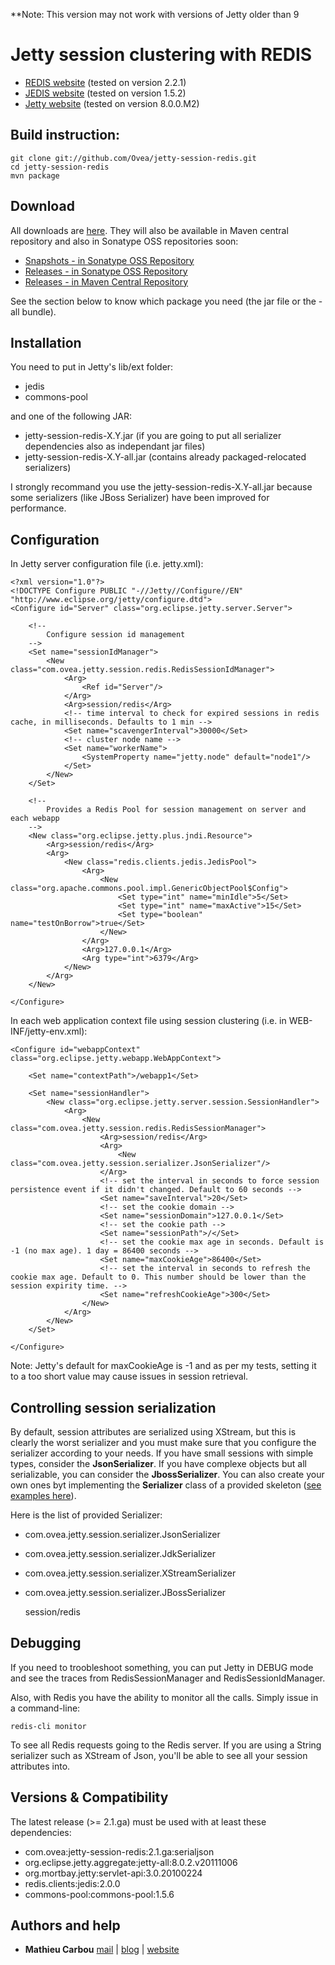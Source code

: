 **Note: This version may not work with versions of Jetty older than 9

# Jetty session clustering with REDIS

* [REDIS website](http://redis.io/) (tested on version 2.2.1)
* [JEDIS website](https://github.com/xetorthio/jedis) (tested on version 1.5.2)
* [Jetty website](http://www.eclipse.org/jetty/) (tested on version 8.0.0.M2)

## Build instruction:

    git clone git://github.com/Ovea/jetty-session-redis.git
    cd jetty-session-redis
    mvn package

## Download

All downloads are [here](https://github.com/Ovea/jetty-session-redis/downloads). They will also be available in Maven central repository and also in Sonatype OSS repositories soon:

* [Snapshots - in Sonatype OSS Repository](https://oss.sonatype.org/content/repositories/snapshots/com/ovea/jetty-session-redis/)
* [Releases - in Sonatype OSS Repository](https://oss.sonatype.org/content/repositories/releases/com/ovea/jetty-session-redis/)
* [Releases - in Maven Central Repository](http://repo2.maven.org/maven2/com/ovea/jetty-session-redis/)

See the section below to know which package you need (the jar file or the -all bundle).

## Installation

You need to put in Jetty's lib/ext folder:

* jedis
* commons-pool

and one of the following JAR:

* jetty-session-redis-X.Y.jar (if you are going to put all serializer dependencies also as independant jar files)
* jetty-session-redis-X.Y-all.jar (contains already packaged-relocated serializers)

I strongly recommand you use the jetty-session-redis-X.Y-all.jar because some serializers (like JBoss Serializer) have been improved for performance.

## Configuration

In Jetty server configuration file (i.e. jetty.xml):

    <?xml version="1.0"?>
    <!DOCTYPE Configure PUBLIC "-//Jetty//Configure//EN" "http://www.eclipse.org/jetty/configure.dtd">
    <Configure id="Server" class="org.eclipse.jetty.server.Server">

        <!--
            Configure session id management
        -->
        <Set name="sessionIdManager">
            <New class="com.ovea.jetty.session.redis.RedisSessionIdManager">
                <Arg>
                    <Ref id="Server"/>
                </Arg>
                <Arg>session/redis</Arg>
                <!-- time interval to check for expired sessions in redis cache, in milliseconds. Defaults to 1 min -->
                <Set name="scavengerInterval">30000</Set>
                <!-- cluster node name -->
                <Set name="workerName">
                    <SystemProperty name="jetty.node" default="node1"/>
                </Set>
            </New>
        </Set>

        <!--
            Provides a Redis Pool for session management on server and each webapp
        -->
        <New class="org.eclipse.jetty.plus.jndi.Resource">
            <Arg>session/redis</Arg>
            <Arg>
                <New class="redis.clients.jedis.JedisPool">
                    <Arg>
                        <New class="org.apache.commons.pool.impl.GenericObjectPool$Config">
                            <Set type="int" name="minIdle">5</Set>
                            <Set type="int" name="maxActive">15</Set>
                            <Set type="boolean" name="testOnBorrow">true</Set>
                        </New>
                    </Arg>
                    <Arg>127.0.0.1</Arg>
                    <Arg type="int">6379</Arg>
                </New>
            </Arg>
        </New>

    </Configure>

In each web application context file using session clustering (i.e. in WEB-INF/jetty-env.xml):

    <Configure id="webappContext" class="org.eclipse.jetty.webapp.WebAppContext">

        <Set name="contextPath">/webapp1</Set>

        <Set name="sessionHandler">
            <New class="org.eclipse.jetty.server.session.SessionHandler">
                <Arg>
                    <New class="com.ovea.jetty.session.redis.RedisSessionManager">
                        <Arg>session/redis</Arg>
                        <Arg>
                            <New class="com.ovea.jetty.session.serializer.JsonSerializer"/>
                        </Arg>
                        <!-- set the interval in seconds to force session persistence event if it didn't changed. Default to 60 seconds -->
                        <Set name="saveInterval">20</Set>
                        <!-- set the cookie domain -->
                        <Set name="sessionDomain">127.0.0.1</Set>
                        <!-- set the cookie path -->
                        <Set name="sessionPath">/</Set>
                        <!-- set the cookie max age in seconds. Default is -1 (no max age). 1 day = 86400 seconds -->
                        <Set name="maxCookieAge">86400</Set>
                        <!-- set the interval in seconds to refresh the cookie max age. Default to 0. This number should be lower than the session expirity time. -->
                        <Set name="refreshCookieAge">300</Set>
                    </New>
                </Arg>
            </New>
        </Set>

    </Configure>

Note: Jetty's default for maxCookieAge is -1 and as per my tests, setting it to a too short value may cause issues in session retrieval.

## Controlling session serialization

By default, session attributes are serialized using XStream, but this is clearly the worst serializer and you must make sure that you configure the serializer according to your needs.
If you have small sessions with simple types, consider the <strong>JsonSerializer</strong>. If you have complexe objects but all serializable, you can consider the <strong>JbossSerializer</strong>.
You can also create your own ones byt implementing the <strong>Serializer</strong> class of a provided skeleton (<a href="https://github.com/Ovea/jetty-session-redis/tree/master/src/main/java/com/ovea/jetty/session/serializer">see examples here</a>).

Here is the list of provided Serializer:

* com.ovea.jetty.session.serializer.JsonSerializer
* com.ovea.jetty.session.serializer.JdkSerializer
* com.ovea.jetty.session.serializer.XStreamSerializer
* com.ovea.jetty.session.serializer.JBossSerializer

     <Set name="sessionHandler">
        <New class="org.eclipse.jetty.server.session.SessionHandler">
            <Arg>
                <New class="com.ovea.jetty.session.redis.RedisSessionManager">
                    <Arg>session/redis</Arg>
                    <Arg>
                        <New class="com.ovea.jetty.session.serializer.XStreamSerializer"/>
                    </Arg>
                    <Set name="idManager">
                        <Ref id="RedisSessionIdManager"/>
                    </Set>
                </New>
            </Arg>
        </New>
    </Set>

## Debugging

If you need to troobleshoot something, you can put Jetty in DEBUG mode and see the traces from RedisSessionManager and RedisSessionIdManager.

Also, with Redis you have the ability to monitor all the calls. Simply issue in a command-line:

    redis-cli monitor

To see all Redis requests going to the Redis server. If you are using a String serializer such as XStream of Json, you'll be able to see all your session attributes into.

## Versions & Compatibility

The latest release (>= 2.1.ga) must be used with at least these dependencies:

* com.ovea:jetty-session-redis:2.1.ga:serialjson
* org.eclipse.jetty.aggregate:jetty-all:8.0.2.v20111006
* org.mortbay.jetty:servlet-api:3.0.20100224
* redis.clients:jedis:2.0.0
* commons-pool:commons-pool:1.5.6

## Authors and help

* <strong>Mathieu Carbou</strong> [mail](mailto:mathieu.carbou@gmail.com) | [blog](http://blog.mycila.com/) | [website](http://www.mycila.com/)
